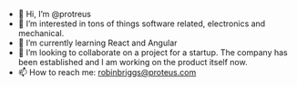 - 👋 Hi, I’m @protreus
- 👀 I’m interested in tons of things software related, electronics and mechanical. 
- 🌱 I’m currently learning React and Angular
- 💞️ I’m looking to collaborate on a project for a startup. The company has been established and I am working on the product itself now.
- 📫 How to reach me: robinbriggs@proteus.com

<!---
protreus/protreus is a ✨ special ✨ repository because its `README.md` (this file) appears on your GitHub profile.
You can click the Preview link to take a look at your changes.
--->
